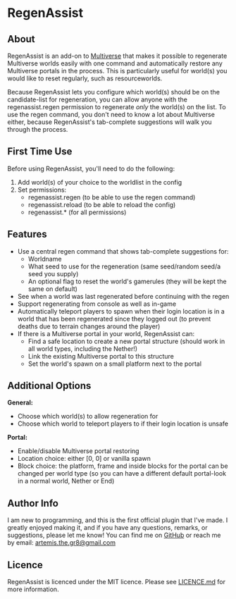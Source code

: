 # RegenAssist

## About
RegenAssist is an add-on to [Multiverse](https://dev.bukkit.org/projects/multiverse-core) that makes it possible to regenerate Multiverse worlds easily with one command and automatically restore any Multiverse portals in the process. This is particularly useful for world(s) you would like to reset regularly, such as resourceworlds. 

Because RegenAssist lets you configure which world(s) should be on the candidate-list for regeneration, you can allow anyone with the regenassist.regen permission to regenerate _only_ the world(s) on the list. To use the regen command, you don't need to know a lot about Multiverse either, because RegenAssist's tab-complete suggestions will walk you through the process.

## First Time Use
Before using RegenAssist, you'll need to do the following:
1. Add world(s) of your choice to the worldlist in the config 
2. Set permissions:
   - regenassist.regen (to be able to use the regen command)
   - regenassist.reload (to be able to reload the config)
   - regenassist.* (for all permissions)

## Features
* Use a central regen command that shows tab-complete suggestions for:
  - Worldname 
  - What seed to use for the regeneration (same seed/random seed/a seed you supply)
  - An optional flag to reset the world's gamerules (they will be kept the same on default)
* See when a world was last regenerated before continuing with the regen
* Support regenerating from console as well as in-game
* Automatically teleport players to spawn when their login location is in a world that has been regenerated since they logged out (to prevent deaths due to terrain changes around the player)
* If there is a Multiverse portal in your world, RegenAssist can:
  - Find a safe location to create a new portal structure (should work in all world types, including the Nether!)
  - Link the existing Multiverse portal to this structure
  - Set the world's spawn on a small platform next to the portal

## Additional Options
**General:** 
  - Choose which world(s) to allow regeneration for
  - Choose which world to teleport players to if their login location is unsafe

**Portal:**
  - Enable/disable Multiverse portal restoring 
  - Location choice: either [0, 0] or vanilla spawn
  - Block choice: the platform, frame and inside blocks for the portal can be changed per world type (so you can have a different default portal-look in a normal world, Nether or End)

## Author Info
I am new to programming, and this is the first official plugin that I've made. I greatly enjoyed making it, and if you have any questions, remarks, or suggestions, please let me know! You can find me on [GitHub](https://github.com/Artemis-the-gr8) or reach me by email: artemis.the.gr8@gmail.com

## Licence
RegenAssist is licenced under the MIT licence. Please see [LICENCE.md](LICENSE) for more information.
